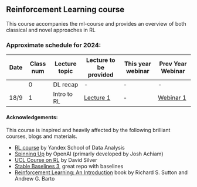 ## Reinforcement Learning course

This course accompanies the ml-course and provides an overview of both classical and novel approaches in RL

### Approximate schedule for 2024:

| Date | Class num | Lecture topic | Lecture to be provided                    | This year webinar | Prev Year Webinar                         |
|------|-----------|---------------|-------------------------------------------|-------------------|-------------------------------------------|
|      | 0         | DL recap      | -                                         | -                 | -                                         |
| 18/9 | 1         | Intro to RL   | [Lecture 1](https://youtu.be/Y75G7PSQMNw) | -                 | [Webinar 1](https://youtu.be/ToOGWpD7S38) |

#### Acknowledgements:
This course is inspired and heavily affected by the following brilliant courses, blogs and materials.
* [RL course](https://github.com/yandexdataschool/Practical_RL) by Yandex School of Data Analysis
* [Spinning Up](https://spinningup.openai.com) by OpenAI (primarly developed by Josh Achiam)
* [UCL Course on RL](https://www.davidsilver.uk/teaching/) by David Silver
* [Stable Baselines 3](https://github.com/DLR-RM/stable-baselines3), great repo with baselines
* [Reinforcement Learning: An Introduction](http://incompleteideas.net/book/the-book.html) book by Richard S. Sutton and Andrew G. Barto